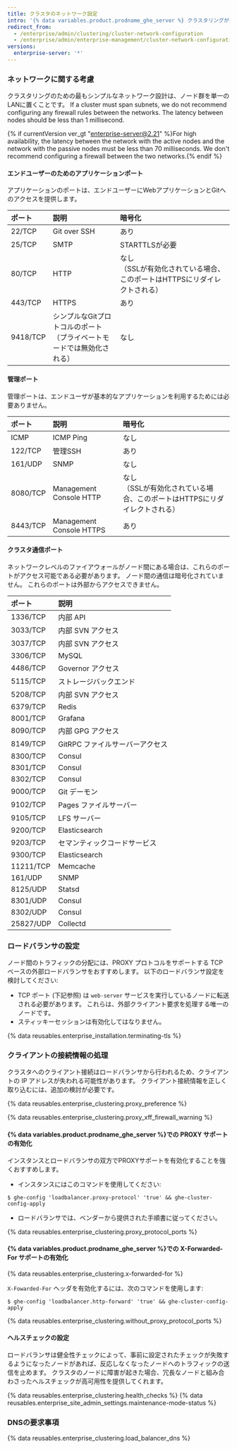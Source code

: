 ```yaml
---
title: クラスタのネットワーク設定
intro: '{% data variables.product.prodname_ghe_server %} クラスタリングが適切に動作するためには、DNS の名前解決、ロードバランシング、ノード間の通信が適切に行われなければなりません。'
redirect_from:
  - /enterprise/admin/clustering/cluster-network-configuration
  - /enterprise/admin/enterprise-management/cluster-network-configuration
versions:
  enterprise-server: '*'
---
```


### ネットワークに関する考慮

クラスタリングのための最もシンプルなネットワーク設計は、ノード群を単一のLANに置くことです。 If a cluster must span subnets, we do not recommend configuring any firewall rules between the networks. The latency between nodes should be less than 1 millisecond.

{% if currentVersion ver_gt "enterprise-server@2.21" %}For high availability, the latency between the network with the active nodes and the network with the passive nodes must be less than 70 milliseconds. We don't recommend configuring a firewall between the two networks.{% endif %}

#### エンドユーザーのためのアプリケーションポート

アプリケーションのポートは、エンドユーザーにWebアプリケーションとGitへのアクセスを提供します。

| ポート      | 説明                                             | 暗号化                                                |
|:-------- |:---------------------------------------------- |:-------------------------------------------------- |
| 22/TCP   | Git over SSH                                   | あり                                                 |
| 25/TCP   | SMTP                                           | STARTTLSが必要                                        |
| 80/TCP   | HTTP                                           | なし<br>（SSLが有効化されている場合、このポートはHTTPSにリダイレクトされる） |
| 443/TCP  | HTTPS                                          | あり                                                 |
| 9418/TCP | シンプルなGitプロトコルのポート<br>（プライベートモードでは無効化される） | なし                                                 |

#### 管理ポート

管理ポートは、エンドユーザが基本的なアプリケーションを利用するためには必要ありません。

| ポート      | 説明                       | 暗号化                                                |
|:-------- |:------------------------ |:-------------------------------------------------- |
| ICMP     | ICMP Ping                | なし                                                 |
| 122/TCP  | 管理SSH                    | あり                                                 |
| 161/UDP  | SNMP                     | なし                                                 |
| 8080/TCP | Management Console HTTP  | なし<br>（SSLが有効化されている場合、このポートはHTTPSにリダイレクトされる） |
| 8443/TCP | Management Console HTTPS | あり                                                 |

#### クラスタ通信ポート

ネットワークレベルのファイアウォールがノード間にある場合は、これらのポートがアクセス可能である必要があります。 ノード間の通信は暗号化されていません。 これらのポートは外部からアクセスできません。

| ポート       | 説明                  |
|:--------- |:------------------- |
| 1336/TCP  | 内部 API              |
| 3033/TCP  | 内部 SVN アクセス         |
| 3037/TCP  | 内部 SVN アクセス         |
| 3306/TCP  | MySQL               |
| 4486/TCP  | Governor アクセス       |
| 5115/TCP  | ストレージバックエンド         |
| 5208/TCP  | 内部 SVN アクセス         |
| 6379/TCP  | Redis               |
| 8001/TCP  | Grafana             |
| 8090/TCP  | 内部 GPG アクセス         |
| 8149/TCP  | GitRPC ファイルサーバーアクセス |
| 8300/TCP  | Consul              |
| 8301/TCP  | Consul              |
| 8302/TCP  | Consul              |
| 9000/TCP  | Git デーモン            |
| 9102/TCP  | Pages ファイルサーバー      |
| 9105/TCP  | LFS サーバー            |
| 9200/TCP  | Elasticsearch       |
| 9203/TCP  | セマンティックコードサービス      |
| 9300/TCP  | Elasticsearch       |
| 11211/TCP | Memcache            |
| 161/UDP   | SNMP                |
| 8125/UDP  | Statsd              |
| 8301/UDP  | Consul              |
| 8302/UDP  | Consul              |
| 25827/UDP | Collectd            |


### ロードバランサの設定

 ノード間のトラフィックの分配には、PROXY プロトコルをサポートする TCP ベースの外部ロードバランサをおすすめします。 以下のロードバランサ設定を検討してください:

 - TCP ポート (下記参照) は `web-server` サービスを実行しているノードに転送される必要があります。 これらは、外部クライアント要求を処理する唯一のノードです。
 - スティッキーセッションは有効化してはなりません。

{% data reusables.enterprise_installation.terminating-tls %}

### クライアントの接続情報の処理

クラスタへのクライアント接続はロードバランサから行われるため、クライアントの IP アドレスが失われる可能性があります。 クライアント接続情報を正しく取り込むには、追加の検討が必要です。

{% data reusables.enterprise_clustering.proxy_preference %}

{% data reusables.enterprise_clustering.proxy_xff_firewall_warning %}

#### {% data variables.product.prodname_ghe_server %}での PROXY サポートの有効化

インスタンスとロードバランサの双方でPROXYサポートを有効化することを強くおすすめします。

 - インスタンスにはこのコマンドを使用してください:
  ```shell
  $ ghe-config 'loadbalancer.proxy-protocol' 'true' && ghe-cluster-config-apply
  ```
  - ロードバランサでは、ベンダーから提供された手順書に従ってください。

  {% data reusables.enterprise_clustering.proxy_protocol_ports %}

#### {% data variables.product.prodname_ghe_server %}での X-Forwarded-For サポートの有効化

{% data reusables.enterprise_clustering.x-forwarded-for %}

`X-Fowarded-For` ヘッダを有効化するには、次のコマンドを使用します:

```shell
$ ghe-config 'loadbalancer.http-forward' 'true' && ghe-cluster-config-apply
```

{% data reusables.enterprise_clustering.without_proxy_protocol_ports %}

#### ヘルスチェックの設定
ロードバランサは健全性チェックによって、事前に設定されたチェックが失敗するようになったノードがあれば、反応しなくなったノードへのトラフィックの送信を止めます。 クラスタのノードに障害が起きた場合、冗長なノードと組み合わさったヘルスチェックが高可用性を提供してくれます。

{% data reusables.enterprise_clustering.health_checks %}
{% data reusables.enterprise_site_admin_settings.maintenance-mode-status %}

### DNSの要求事項

{% data reusables.enterprise_clustering.load_balancer_dns %}
